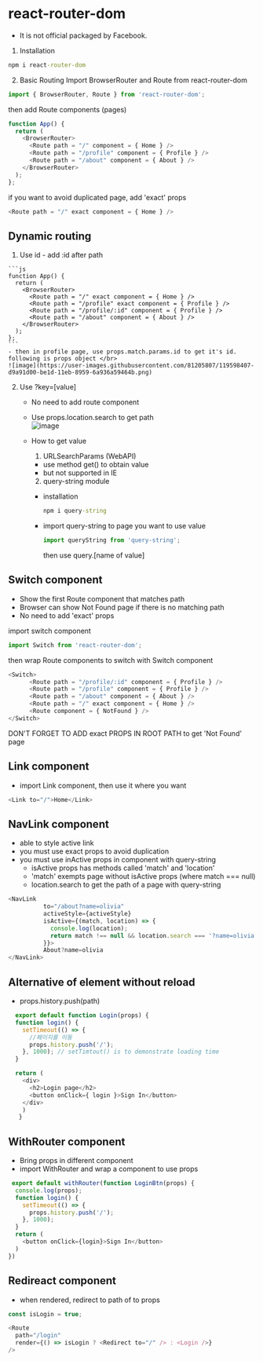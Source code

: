 # react-router-dom
- It is not official packaged by Facebook.

1. Installation
```cmd
npm i react-router-dom
```

2. Basic Routing
Import BrowserRouter and Route from react-router-dom

```js
import { BrowserRouter, Route } from 'react-router-dom';
```

then add Route components (pages)

```js
function App() {
  return (
    <BrowserRouter>
      <Route path = "/" component = { Home } />
      <Route path = "/profile" component = { Profile } />
      <Route path = "/about" component = { About } />
    </BrowserRouter>
  );
};
```

if you want to avoid duplicated page, add 'exact' props

```js
<Route path = "/" exact component = { Home } />    
```

## Dynamic routing
  1. Use id
    - add :id after path
    
    ```js
    function App() {
      return (
        <BrowserRouter>
          <Route path = "/" exact component = { Home } />
          <Route path = "/profile" exact component = { Profile } />
          <Route path = "/profile/:id" component = { Profile } />
          <Route path = "/about" component = { About } />
        </BrowserRouter>
      );
    };
    ```
    - then in profile page, use props.match.params.id to get it's id.
    following is props object </br>
    ![image](https://user-images.githubusercontent.com/81205807/119598407-d9a91d00-be1d-11eb-8959-6a936a59464b.png)

    

 2. Use ?key=[value]
    - No need to add route component
    - Use props.location.search to get path </br>
    ![image](https://user-images.githubusercontent.com/81205807/119598612-3c9ab400-be1e-11eb-81e8-d2493a5ade8a.png)

    - How to get value
      1. URLSearchParams (WebAPI)
        - use method get() to obtain value
        - but not supported in IE
        
      2. query-string module
        - installation
          ```cmd
          npm i query-string
          ```
          
        - import query-string to page you want to use value
          ```js
          import queryString from 'query-string';
          ```
          
          then use query.[name of value]
        
  
    

## Switch component
  - Show the first Route component that matches path
  - Browser can show Not Found page if there is no matching path
  - No need to add 'exact' props
  
  import switch component
  ```js
  import Switch from 'react-router-dom';
  ```
  then wrap Route components to switch with Switch component
  
  ```js
  <Switch>
        <Route path = "/profile/:id" component = { Profile } />
        <Route path = "/profile" component = { Profile } />
        <Route path = "/about" component = { About } />
        <Route path = "/" exact component = { Home } />
        <Route component = { NotFound } />
  </Switch>
  ```
  
  DON'T FORGET TO ADD exact PROPS IN ROOT PATH to get 'Not Found' page
  
## Link component
  - import Link component, then use it where you want

  ```js
  <Link to="/">Home</Link>
  ```

## NavLink component
  - able to style active link
  - you must use exact props to avoid duplication
  - you must use inActive props in component with query-string
    - isActive props has methods called 'match' and 'location'
    - 'match' exempts page without isActive props (where match === null)
    - location.search to get the path of a page with query-string

```js
<NavLink 
          to="/about?name=olivia" 
          activeStyle={activeStyle}
          isActive={(match, location) => {
            console.log(location);
            return match !== null && location.search === '?name=olivia';
          }}>
          About?name=olivia
</NavLink>
```
  
## Alternative of <a> element without reload
  - props.history.push(path)
  
  ```js
    export default function Login(props) {
    function login() {
      setTimeout(() => {
        //페이지를 이동
        props.history.push('/');
      }, 1000); // setTimtout() is to demonstrate loading time
    }

    return (
      <div>
        <h2>Login page</h2>
        <button onClick={ login }>Sign In</button>
      </div>
      )
     }
  ```
  
## WithRouter component
  - Bring props in different component
  - import WithRouter and wrap a component to use props
  
```js
 export default withRouter(function LoginBtn(props) {
  console.log(props);
  function login() {
    setTimeout(() => {
      props.history.push('/');
    }, 1000);
  }
  return (
    <button onClick={login}>Sign In</button>
  )
})
```
  
## Redireact component   
  - when rendered, redirect to path of to props
  
  ```js
  const isLogin = true;

  <Route 
    path="/login" 
    render={() => isLogin ? <Redirect to="/" /> : <Login />} 
  />
  ```

